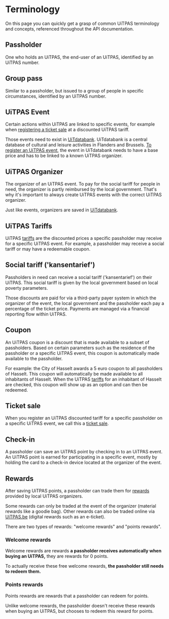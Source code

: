 # Terminology

On this page you can quickly get a grasp of common UiTPAS terminology and concepts, referenced throughout the API documentation.  

## Passholder

One who holds an UiTPAS, the end-user of an UiTPAS, identified by an UiTPAS number.

## Group pass

Similar to a passholder, but issued to a group of people in specific circumstances, identified by an UiTPAS number.

## UiTPAS Event

Certain actions within UiTPAS are linked to specific events, for example when [registering a ticket sale](./registering-ticket-sales.md) at a discounted UiTPAS tariff.

Those events need to exist in [UiTdatabank](https://docs.publiq.be/docs/uitdatabank). UiTdatabank is a central database of cultural and leisure activities in Flanders and Brussels. [To register an UiTPAS event](./registering-events.md), the event in UiTdatabank needs to have a base price and has to be linked to a known UiTPAS organizer.

## UiTPAS Organizer

The organizer of an UiTPAS event. To pay for the social tariff for people in need, the organizer is partly reimbursed by the local government. That's why it's important to always create UiTPAS events with the correct UiTPAS organizer.

Just like events, organizers are saved in [UiTdatabank](https://docs.publiq.be/docs/uitdatabank).

## UiTPAS Tariffs

UiTPAS [tariffs](/reference/uitpas.json/paths/~1tariffs/get) are the discounted prices a specific passholder may receive for a specific UiTPAS event. For example, a passholder may receive a social tariff or may have a redeemable coupon.

## Social tariff ('kansentarief')

Passholders in need can receive a social tariff ('kansentarief') on their UiTPAS.
This social tariff is given by the local government based on local poverty parameters.

Those discounts are paid for via a third-party payer system in which the organizer of the event, the local government and the passholder each pay a percentage of the ticket price. Payments are managed via a financial reporting flow within UiTPAS.

## Coupon

An UiTPAS coupon is a discount that is made available to a subset of passholders.
Based on certain parameters such as the residence of the passholder or a specific UiTPAS event, this coupon is automatically made available to the passholder.

For example: the City of Hasselt awards a 5 euro coupon to all passholders of Hasselt.
This coupon will automatically be made available to all inhabitants of Hasselt.
When the UiTPAS [tariffs](/reference/uitpas.json/paths/~1tariffs/get) for an inhabitant of Hasselt are checked, this coupon will show up as an option and can then be redeemed.

## Ticket sale

When you register an UiTPAS discounted tariff for a specific passholder on a specific UiTPAS event, we call this a [ticket sale](/reference/uitpas.json/paths/~1ticket-sales/post).

## Check-in

A passholder can save an UiTPAS point by checking in to an UiTPAS event.
An UiTPAS point is earned for participating in a specific event, mostly by holding the card to a check-in device located at the organizer of the event.

## Rewards

After saving UiTPAS points, a passholder can trade them for [rewards](https://www.uitpas.be/voordelen-zoeken#/voordelen) provided by local UiTPAS organizers.

Some rewards can only be traded at the event of the organizer (material rewards like a goodie bag). Other rewards can also be traded online via [UiTPAS.be](http://uitpas.be) (digital rewards such as an e-ticket).

There are two types of rewards: "welcome rewards" and "points rewards".

### Welcome rewards

Welcome rewards are rewards **a passholder receives automatically when buying an UiTPAS,** they are rewards for 0 points.

To actually receive these free welcome rewards, **the passholder still needs to redeem them.**

### Points rewards

Points rewards are rewards that a passholder can redeem for points. 

Unlike welcome rewards, the passholder doesn't receive these rewards when buying an UiTPAS, but chooses to redeem this reward for points.
